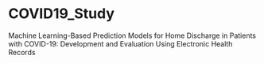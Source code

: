 # COVID19_Study
Machine Learning-Based Prediction Models for Home Discharge in Patients with COVID-19: Development and Evaluation Using Electronic Health Records
